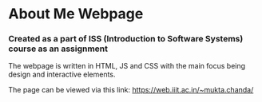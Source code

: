 # About Me Webpage

### Created as a part of ISS (Introduction to Software Systems) course as an assignment

The webpage is written in HTML, JS and CSS with the main focus being design and interactive elements.
  
  The page can be viewed via this link:
https://web.iiit.ac.in/~mukta.chanda/
